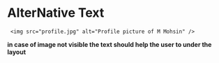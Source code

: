 # AlterNative Text

` <img src="profile.jpg" alt="Profile picture of M Mohsin" />`

**in case of image not visible the text should help the user to under the layout**